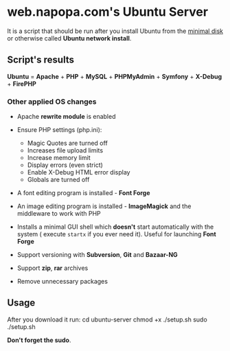 # web.napopa.com's Ubuntu Server
It is a script that should be run after you install Ubuntu from the [minimal disk](https://help.ubuntu.com/community/Installation/MinimalCD "Ubuntu Minimal CD Image") or otherwise called **Ubuntu network install**.

## Script's results
**Ubuntu** = **Apache** + **PHP** + **MySQL** + **PHPMyAdmin** + **Symfony** + **X-Debug** + **FirePHP**

### Other applied OS changes
* Apache **rewrite module** is enabled
* Ensure PHP settings (php.ini):
  * Magic Quotes are turned off
  * Increases file upload limits
  * Increase memory limit
  * Display errors (even strict)
  * Enable X-Debug HTML error display
  * Globals are turned off

* A font editing program is installed - **Font Forge**
* An image editing program is installed - **ImageMagick** and the middleware to work with PHP
* Installs a minimal GUI shell which **doesn't** start automatically with the system ( execute `startx` if you ever need it). Useful for launching **Font Forge**
* Support versioning with **Subversion**, **Git** and **Bazaar-NG**
* Support **zip**, **rar** archives
* Remove unnecessary packages



## Usage

After you download it run:
	cd ubuntu-server
	chmod +x ./setup.sh
	sudo ./setup.sh

**Don't forget the sudo**.